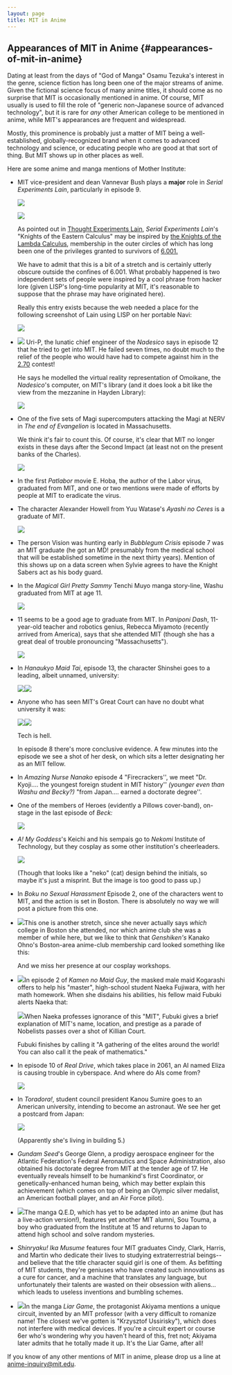 ```yaml
---
layout: page
title: MIT in Anime
---
```


Appearances of MIT in Anime {#appearances-of-mit-in-anime}
---------------------------

Dating at least from the days of "God of Manga" Osamu Tezuka's interest
in the genre, science fiction has long been one of the major streams of
anime. Given the fictional science focus of many anime titles, it should
come as no surprise that MIT is occasionally mentioned in anime. Of
course, MIT usually is used to fill the role of "generic non-Japanese
source of advanced technology", but it is rare for *any* other American
college to be mentioned in anime, while MIT's appearances are frequent
and widespread.

Mostly, this prominence is probably just a matter of MIT being a
well-established, globally-recognized brand when it comes to advanced
technology and science, or educating people who are good at that sort of
thing. But MIT shows up in other places as well.

Here are some anime and manga mentions of Mother Institute:

-   MIT vice-president and dean Vannevar Bush plays a **major** role in
    *Serial Experiments Lain*, particularly in episode 9.

    ![](../images/mitinanime_lain1.gif)

    ![](../images/mitinanime_lain2.png)

    As pointed out in [Thought Experiments
    Lain](http://www.cjas.org/~leng/lain.htm#knights), *Serial
    Experiments Lain*'s "Knights of the Eastern Calculus" may be
    inspired by [the Knights of the Lambda
    Calculus](http://www.jargon.net/jargonfile/k/KnightsoftheLambdaCalculus.html),
    membership in the outer circles of which has long been one of the
    privileges granted to survivors of
    [6.001.](http://sicp.ai.mit.edu/Spring-2004/)

    We have to admit that this is a bit of a stretch and is certainly
    utterly obscure outside the confines of 6.001. What probably
    happened is two independent sets of people were inspired by a cool
    phrase from hacker lore (given LISP's long-time popularity at MIT,
    it's reasonable to suppose that the phrase may have originated
    here).

    Really this entry exists because the web needed a place for the
    following screenshot of Lain using LISP on her portable Navi:

    ![](../images/mitinanime_lain3.jpg)

-   ![](../images/mitinanime_nadesico1.jpg) Uri-P, the
    lunatic chief engineer of the *Nadesico* says in episode 12 that he
    tried to get into MIT. He failed seven times, no doubt much to the
    relief of the people who would have had to compete against him in
    the [2.70](http://pergatory.mit.edu/2.007/) contest!

    He says he modelled the virtual reality representation of Omoikane,
    the *Nadesico*'s computer, on MIT's library (and it does look a bit
    like the view from the mezzanine in Hayden Library):

    ![](../images/mitinanime_nadesico2.jpg)

-   One of the five sets of Magi supercomputers attacking the Magi at
    NERV in *The end of Evangelion* is located in Massachusetts.

    We think it's fair to count this. Of course, it's clear that MIT no
    longer exists in these days after the Second Impact (at least not on
    the present banks of the Charles).

    ![](../images/mitinanime_eva.jpg)

-   In the first *Patlabor* movie E. Hoba, the author of the Labor
    virus, graduated from MIT, and one or two mentions were made of
    efforts by people at MIT to eradicate the virus.

-   The character Alexander Howell from Yuu Watase's *Ayashi no Ceres*
    is a graduate of MIT.

    ![](../images/mitinanime_ayashi.jpg)

-   The person Vision was hunting early in *Bubblegum Crisis* episode 7
    was an MIT graduate (he got an MD! presumably from the medical
    school that will be established sometime in the next thirty years).
    Mention of this shows up on a data screen when Sylvie agrees to have
    the Knight Sabers act as his body guard.

-   In the *Magical Girl Pretty Sammy* Tenchi Muyo manga story-line,
    Washu graduated from MIT at age 11.

    ![](../images/mitinanime_tenchi.jpg)

-   11 seems to be a good age to graduate from MIT. In *Paniponi Dash*,
    11-year-old teacher and robotics genius, Rebecca Miyamoto (recently
    arrived from America), says that she attended MIT (though she has a
    great deal of trouble pronouncing "Massachusetts").

    ![](../images/mitinanime_paniponi.jpg)

-   In *Hanaukyo Maid Tai*, episode 13, the character Shinshei goes to a
    leading, albeit unnamed, university:

    ![](../images/mitinanime_hanamaid1.jpg)![](../images/mitinanime_hanamaid2.jpg)

- Anyone who has seen MIT's Great Court can have no doubt what university it was:

    ![](../images/mitinanime_hanamaid3.jpg)![](../images/mitinanime_hanamaid4.jpg)

    Tech is hell.

    In episode 8 there's more conclusive evidence. A few minutes into
    the episode we see a shot of her desk, on which sits a letter
    designating her as an MIT fellow.

-   In *Amazing Nurse Nanako* episode 4 "Firecrackers'', we meet "Dr.
    Kyoji.... the youngest foreign student in MIT history'' *(younger
    even than Washu and Becky?)* "from Japan.... earned a doctorate
    degree''.

-   One of the members of Heroes (evidently a Pillows cover-band),
    on-stage in the last episode of *Beck:*

    ![](../images/mitinanime_beck.jpg)

-   *A! My Goddess*'s Keichi and his sempais go to *Nekomi* Institute of
    Technology, but they cosplay as some other institution's
    cheerleaders.

    ![](../images/mitinanime_megami.jpg)

    (Though that looks like a "neko" (cat) design behind the initials,
    so maybe it's just a misprint. But the image is too good to pass
    up.)

-   In *Boku no Sexual Harassment* Episode 2, one of the characters went
    to MIT, and the action is set in Boston. There is absolutely no way
    we will post a picture from this one.

-   ![](../images/mitinanime_genshiken.jpg)This one is
    another stretch, since she never actually says *which* college in
    Boston she attended, nor which anime club she was a member of while
    here, but we like to think that *Genshiken's* Kanako Ohno's
    Boston-area anime-club membership card looked something like this:

    And we miss her presence at our cosplay workshops.

-   ![](../images/mitinanime_kamenmaid1.png)In episode 2 of *Kamen no
    Maid Guy*, the masked male maid Kogarashi offers to help his
    "master", high-school student Naeka Fujiwara, with her math
    homework. When she disdains his abilities, his fellow maid Fubuki
    alerts Naeka that:

      
      

    ![](../images/mitinanime_kamenmaid2.png)When Naeka professes
    ignorance of this "MIT", Fubuki gives a brief explanation of MIT's
    name, location, and prestige as a parade of Nobelists passes over a
    shot of Killian Court.

    Fubuki finishes by calling it "A gathering of the elites around the
    world! You can also call it the peak of mathematics."

-   In episode 10 of *Real Drive*, which takes place in 2061, an AI
    named Eliza is causing trouble in cyberspace. And where do AIs come
    from?

    ![](../images/mitinanime_realdrive.png)

-   In *Toradora!*, student council president Kanou Sumire goes to an
    American university, intending to become an astronaut. We see her
    get a postcard from Japan:

    ![](../images/mitinanime_toradora.jpg)

    (Apparently she's living in building 5.)

-   *Gundam Seed*'s George Glenn, a prodigy aerospace engineer for the
    Atlantic Federation's Federal Aeronautics and Space Administration,
    also obtained his doctorate degree from MIT at the tender age of 17.
    He eventually reveals himself to be humankind's first Coordinator,
    or genetically-enhanced human being, which may better explain this
    achievement (which comes on top of being an Olympic silver medalist,
    an American football player, and an Air Force pilot).

-   ![](../images/mitinanime_qed.png)The manga Q.E.D, which
    has yet to be adapted into an anime (but has a live-action
    version!), features yet another MIT alumni, Sou Touma, a boy who
    graduated from the Institute at 15 and returns to Japan to attend
    high school and solve random mysteries.

-   *Shinryaku! Ika Musume* features four MIT graduates Cindy, Clark,
    Harris, and Martin who dedicate their lives to studying
    extraterrestrial beings-- and believe that the title character squid
    girl is one of them. As befitting of MIT students, they're geniuses
    who have created such innovations as a cure for cancer, and a
    machine that translates any language, but unfortunately their
    talents are wasted on their obsession with aliens... which leads to
    useless inventions and bumbling schemes.

-   ![](../images/mitinanime_liargame.jpg)In the manga
    *Liar Game*, the protagonist Akiyama mentions a unique circuit,
    invented by an MIT professor (with a very difficult to romanize
    name! The closest we've gotten is "Krzysztof Ussirisky"), which does
    not interfere with medical devices. If you're a circuit expert or
    course 6er who's wondering why you haven't heard of this, fret not;
    Akiyama later admits that he totally made it up. It's the Liar Game,
    after all!

If you know of any other mentions of MIT in anime, please drop us a line
at <anime-inquiry@mit.edu>.

